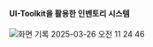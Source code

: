 #### UI-Toolkit을 활용한 인벤토리 시스템
![화면 기록 2025-03-26 오전 11 24 46](https://github.com/user-attachments/assets/c9f9e32a-90c2-4c48-a111-d6bda2c6c8ff)
